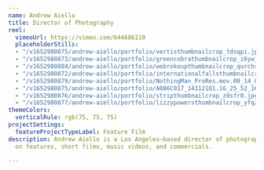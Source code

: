 ```yaml
---
name: Andrew Aiello
title: Director of Photography
reel:
  vimeoUrl: https://vimeo.com/644686119
  placeholderStills:
  - "/v1652980875/andrew-aiello/portfolio/vertisthumbnailcrop_tdsqpi.jpg"
  - "/v1652980873/andrew-aiello/portfolio/greencobrathumbnailcrop_i6ywjp.jpg"
  - "/v1652980884/andrew-aiello/portfolio/webrokeupthumbnailcrop_qurchr.jpg"
  - "/v1652980872/andrew-aiello/portfolio/internationalfallsthumbnailcrop_tuqbaq.jpg"
  - "/v1652980879/andrew-aiello/portfolio/NothingMan_ProRes.mov.00_14_06_16.Still008_yssxqi.jpg"
  - "/v1652980875/andrew-aiello/portfolio/A086C017_141121Q1.16_25_52_16.Still001_kg6zsz.jpg"
  - "/v1652980876/andrew-aiello/portfolio/stripthumbnailcrop_z0sfr0.jpg"
  - "/v1652980877/andrew-aiello/portfolio/lizzypowersthumbnailcrop_yfqzgu.jpg"
themeColors:
  verticalRule: rgb(75, 75, 75)
projectSettings:
  featureProjectTypeLabel: Feature Film
description: Andrew Aiello is a Los Angeles–based director of photography working
  on features, short films, music videos, and commercials.

---
```

